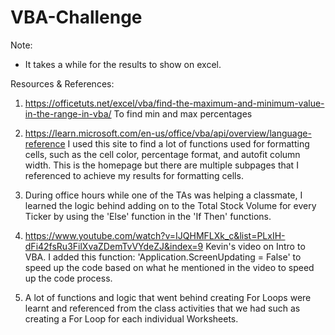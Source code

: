 # VBA-Challenge

Note:
* It takes a while for the results to show on excel. 

Resources & References:
1) https://officetuts.net/excel/vba/find-the-maximum-and-minimum-value-in-the-range-in-vba/
   To find min and max percentages 
     
2) https://learn.microsoft.com/en-us/office/vba/api/overview/language-reference
     I used this site to find a lot of functions used for formatting cells, such as the cell color, percentage format, and autofit column width. This is the homepage but there are multiple subpages that I referenced to achieve my results for formatting cells. 
     
3) During office hours while one of the TAs was helping a classmate, I learned the logic behind adding on to the Total Stock Volume for every Ticker by using the 'Else' function in the 'If Then' functions.

4) https://www.youtube.com/watch?v=IJQHMFLXk_c&list=PLxIH-dFi42fsRu3FilXvaZDemTvVYdeZJ&index=9
    Kevin's video on Intro to VBA. I added this function: 'Application.ScreenUpdating = False' to speed up the code based on what he mentioned in the video to speed up the code process.
    
5) A lot of functions and logic that went behind creating For Loops were learnt and referenced from the class activities that we had such as creating a For Loop for each individual Worksheets. 
    
    
